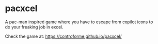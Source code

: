 # pacxcel

A pac-man inspired game where you have to escape from copilot icons to do your freaking job in excel.

Check the game at: https://controforme.github.io/pacxcel/

